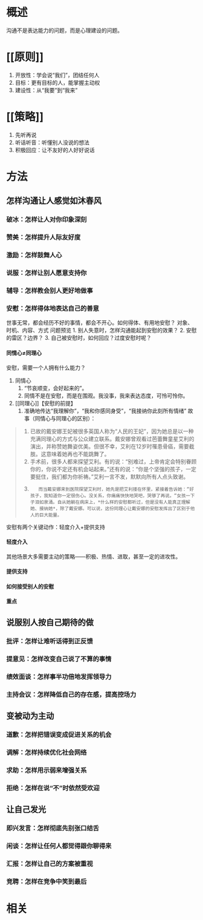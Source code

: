# 概述
沟通不是表达能力的问题，而是心理建设的问题。
# [[原则]] 
1. 开放性：学会说“我们”，团结任何人
2. 目标：更有目标的人，能掌握主动权
3. 建设性：从“我要”到“我来”

# [[策略]] 
1. 先听再说
2. 听话听音：听懂别人没说的想法
3. 积极回应：让不友好的人好好说话

# 方法
## 怎样沟通让人感觉如沐春风
### 破冰：怎样让人对你印象深刻

### 赞美：怎样提升人际友好度

### 激励：怎样鼓舞人心

### 说服：怎样让别人愿意支持你

### 辅导：怎样教会别人更好地做事

### 安慰：怎样得体地表达自己的善意
世事无常，都会经历不好的事情，都会不开心。如何得体、有用地安慰？
	对象、时机、内容、方式
问题预览
	1. 别人失意时，怎样沟通能起到安慰的效果？
	2. 安慰的雷区？边界？
	3. 自己被安慰时，如何回应？过度安慰时呢？

#### 同情心≠同理心
安慰，需要一个人拥有什么能力？
1. 同情心
	1. “节哀顺变，会好起来的”。
	2. 同情不是在安慰，而是在围观。我没事，我来表达态度，可怜可怜你。
2. [[同理心]]【安慰的前提】
	1. 准确地传达“我理解你”，“我和你感同身受”，“我接纳你此刻所有情绪”
故事（同情心与同理心的区别）：
> 1. 已故的戴安娜王妃被很多英国人称为“人民的王妃”，因为她总是以一种充满同理心的方式与公众建立联系。戴安娜曾观看过芭蕾舞童星艾利的演出，并称赞她舞姿优美。但很不幸，艾利在12岁时罹患骨癌，需要截肢。这意味着她再也不能跳舞了。
> 2. 手术前，很多人都来探望艾利。有的说：“别难过，上帝肯定会特别眷顾你的，你说不定还有机会站起来。”还有的说：“你是个坚强的孩子，一定要挺住，我们都为你祈祷。”艾利一言不发，默默向所有人点头致谢。
> 3.        而当戴安娜来到医院探望艾利时，她先是把艾利搂在怀里，紧接着告诉她：“好孩子，我知道你一定很伤心。没关系，你痛痛快快地哭吧，哭够了再说。“女孩一下子泪如泉涌。自从她躺在病床上，*什么样的安慰都听过，但是没有人能真正理解她、接纳她*，除了戴安娜。可以说，这份同理心让戴安娜的安慰发挥出了区别于他人的巨大能量。

安慰有两个关键动作：轻度介入+提供支持
#### 轻度介入
其他场景大多需要主动的策略——积极、热情、进取，甚至一定的进攻性。
#### 提供支持

#### 如何接受别人的安慰

#### 重点

## 说服别人按自己期待的做
### 批评：怎样让难听话得到正反馈

### 提意见：怎样改变自己说了不算的事情

### 绩效面谈：怎样事半功倍地发挥领导力

### 主持会议：怎样降低自己的存在感，提高控场力
## 变被动为主动
### 道歉：怎样把错误变成促进关系的机会

### 调解：怎样持续优化社会网络

### 求助：怎样用示弱来增强关系

### 拒绝：怎样在说“不”时依然受欢迎
## 让自己发光
### 即兴发言：怎样彻底先别张口结舌

### 闲谈：怎样让任何人都觉得跟你聊得来

### 汇报：怎样让自己的方案被重视

### 竞聘：怎样在竞争中笑到最后
# 相关
